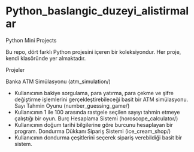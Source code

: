 # Python_baslangic_duzeyi_alistirmalar

Python Mini Projects

Bu repo, dört farklı Python projesini içeren bir koleksiyondur. Her proje, kendi klasöründe yer almaktadır.

Projeler

Banka ATM Simülasyonu (atm_simulation/)
- Kullanıcının bakiye sorgulama, para yatırma, para çekme ve şifre değiştirme işlemlerini gerçekleştirebileceği basit bir ATM simülasyonu.
Sayı Tahmin Oyunu (number_guessing_game/)
- Kullanıcının 1 ile 100 arasında rastgele seçilen sayıyı tahmin etmeye çalıştığı bir oyun.
Burç Hesaplama Sistemi (horoscope_calculator/)
- Kullanıcının doğum tarihi bilgilerine göre burcunu hesaplayan bir program.
Dondurma Dükkanı Sipariş Sistemi (ice_cream_shop/)
- Kullanıcının dondurma çeşitlerini seçerek sipariş verebildiği basit bir sistem.
